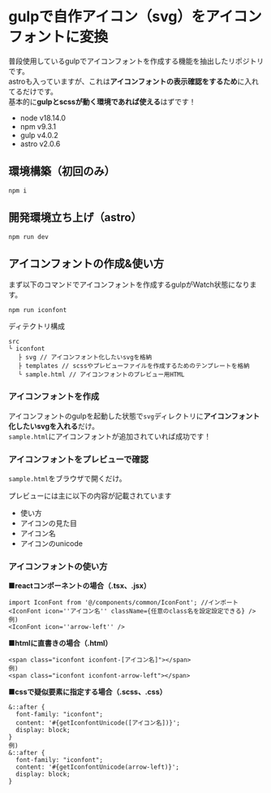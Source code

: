 # gulpで自作アイコン（svg）をアイコンフォントに変換

普段使用しているgulpでアイコンフォントを作成する機能を抽出したリポジトリです。  
astroも入っていますが、これは**アイコンフォントの表示確認をするため**に入れてるだけです。  
基本的に**gulpとscssが動く環境であれば使える**はずです！


- node v18.14.0
- npm v9.3.1
- gulp v4.0.2
- astro v2.0.6


## 環境構築（初回のみ）

```
npm i
```


## 開発環境立ち上げ（astro）


```
npm run dev
```


## アイコンフォントの作成&使い方

まず以下のコマンドでアイコンフォントを作成するgulpがWatch状態になります。  

```
npm run iconfont
```

ディテクトリ構成

```
src
└ iconfont
　 ├ svg // アイコンフォント化したいsvgを格納
　 ├ templates // scssやプレビューファイルを作成するためのテンプレートを格納
　 └ sample.html // アイコンフォントのプレビュー用HTML
```

### アイコンフォントを作成

アイコンフォントのgulpを起動した状態で`svg`ディレクトリに**アイコンフォント化したいsvgを入れる**だけ。  
`sample.html`にアイコンフォントが追加されていれば成功です！

### アイコンフォントをプレビューで確認

`sample.html`をブラウザで開くだけ。  

プレビューには主に以下の内容が記載されています
- 使い方
- アイコンの見た目
- アイコン名
- アイコンのunicode

### アイコンフォントの使い方

**■reactコンポーネントの場合（.tsx、.jsx）**  
```
import IconFont from '@/components/common/IconFont'; //インポート
<IconFont icon=''アイコン名'' className={任意のclass名を設定設定できる} />
例)
<IconFont icon=''arrow-left'' />
```

**■htmlに直書きの場合（.html）**  
```
<span class="iconfont iconfont-[アイコン名]"></span>
例)
<span class="iconfont iconfont-arrow-left"></span>
```

**■cssで疑似要素に指定する場合（.scss、.css）**
```
&::after {
  font-family: "iconfont";
  content: '#{getIconfontUnicode([アイコン名])}';
  display: block;
}
例)
&::after {
  font-family: "iconfont";
  content: '#{getIconfontUnicode(arrow-left)}';
  display: block;
}
```
